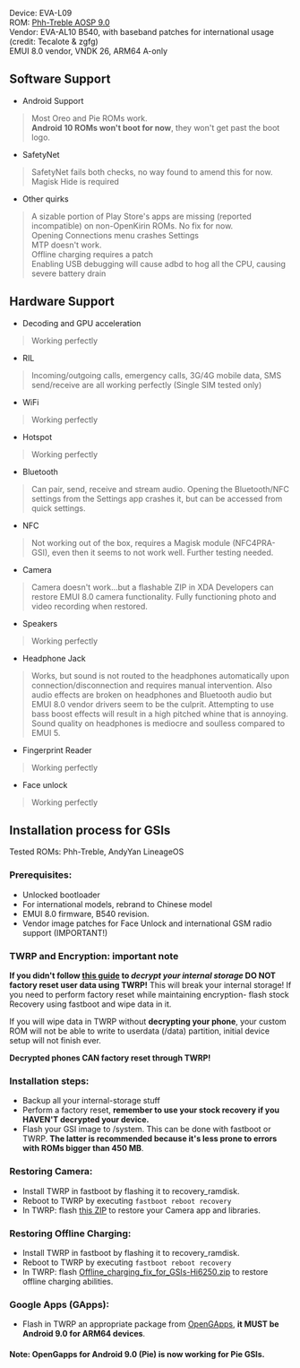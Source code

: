 Device: EVA-L09  
ROM: [Phh-Treble AOSP 9.0](https://github.com/phhusson/treble_experimentations/releases/tag/v119)  
Vendor: EVA-AL10 B540, with baseband patches for international usage (credit: Tecalote & zgfg)  
EMUI 8.0 vendor, VNDK 26, ARM64 A-only  
  
## Software Support
* Android Support
>Most Oreo and Pie ROMs work.  
>**Android 10 ROMs won't boot for now**, they won't get past the boot logo.  
* SafetyNet
>SafetyNet fails both checks, no way found to amend this for now. Magisk Hide is required
* Other quirks
>A sizable portion of Play Store's apps are missing (reported incompatible) on non-OpenKirin ROMs. No fix for now.  
>Opening Connections menu crashes Settings  
>MTP doesn't work.  
>Offline charging requires a patch  
>Enabling USB debugging will cause adbd to hog all the CPU, causing severe battery drain  
## Hardware Support
* Decoding and GPU acceleration
> Working perfectly
* RIL
> Incoming/outgoing calls, emergency calls, 3G/4G mobile data, SMS send/receive are all working perfectly (Single SIM tested only)
* WiFi
> Working perfectly
* Hotspot
> Working perfectly
* Bluetooth
> Can pair, send, receive and stream audio. Opening the Bluetooth/NFC settings from the Settings app crashes it, but can be accessed from quick settings.
* NFC
> Not working out of the box, requires a Magisk module (NFC4PRA-GSI), even then it seems to not work well. Further testing needed.

* Camera
> Camera doesn't work...but a flashable ZIP in XDA Developers can restore EMUI 8.0 camera functionality. Fully functioning photo and video recording when restored.
* Speakers
> Working perfectly
* Headphone Jack
> Works, but sound is not routed to the headphones automatically upon connection/disconnection and requires manual intervention. Also audio effects are broken on headphones and Bluetooth audio but EMUI 8.0 vendor drivers seem to be the culprit. Attempting to use bass boost effects will result in a high pitched whine that is annoying. Sound quality on headphones is mediocre and soulless compared to EMUI 5.

* Fingerprint Reader
> Working perfectly

* Face unlock
> Working perfectly

## Installation process for GSIs

Tested ROMs: Phh-Treble, AndyYan LineageOS
### Prerequisites:

* Unlocked bootloader
* For international models, rebrand to Chinese model
* EMUI 8.0 firmware, B540 revision.
* Vendor image patches for Face Unlock and international GSM radio support (IMPORTANT!)

### TWRP and Encryption: important note

**If you didn't follow [this guide](https://forum.xda-developers.com/p9/how-to/guide-easy-decryption-guide-gsi-users-t4115033) to _decrypt your internal storage_ DO NOT factory reset user data using TWRP!** This will break your internal storage! If you need to perform factory reset while maintaining encryption- flash stock Recovery using fastboot and wipe data in it.  

If you will wipe data in TWRP without **decrypting your phone**, your custom ROM will not be able to write to userdata (/data) partition, initial device setup will not finish ever.  

**Decrypted phones CAN factory reset through TWRP!**  

### Installation steps:
* Backup all your internal-storage stuff
* Perform a factory reset, **remember to use your stock recovery if you HAVEN'T decrypted your device.**
* Flash your GSI image to /system. This can be done with fastboot or TWRP. **The latter is recommended because it's less prone to errors with ROMs bigger than 450 MB**.

### Restoring Camera:
* Install TWRP in fastboot by flashing it to recovery_ramdisk.
* Reboot to TWRP by executing `fastboot reboot recovery`
* In TWRP: flash [this ZIP](https://forum.xda-developers.com/p9/themes/p9-camera-treble-gsi-t4006381) to restore your Camera app and libraries.

### Restoring Offline Charging:
* Install TWRP in fastboot by flashing it to recovery_ramdisk.
* Reboot to TWRP by executing `fastboot reboot recovery`
* In TWRP: flash [Offline_charging_fix_for_GSIs-Hi6250.zip](https://forum.xda-developers.com/attachment.php?attachmentid=4771494&d=1559676926) to restore offline charging abilities.

### Google Apps (GApps):
* Flash in TWRP an appropriate package from [OpenGApps](https://opengapps.org/), **it MUST be Android 9.0 for ARM64 devices**.

#### Note: OpenGapps for Android 9.0 (Pie) is now working for Pie GSIs.
